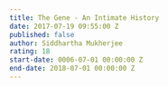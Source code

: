 ```yaml
---
title: The Gene - An Intimate History
date: 2017-07-19 09:55:00 Z
published: false
author: Siddhartha Mukherjee
rating: 18
start-date: 0006-07-01 00:00:00 Z
end-date: 2018-07-01 00:00:00 Z
---
```



